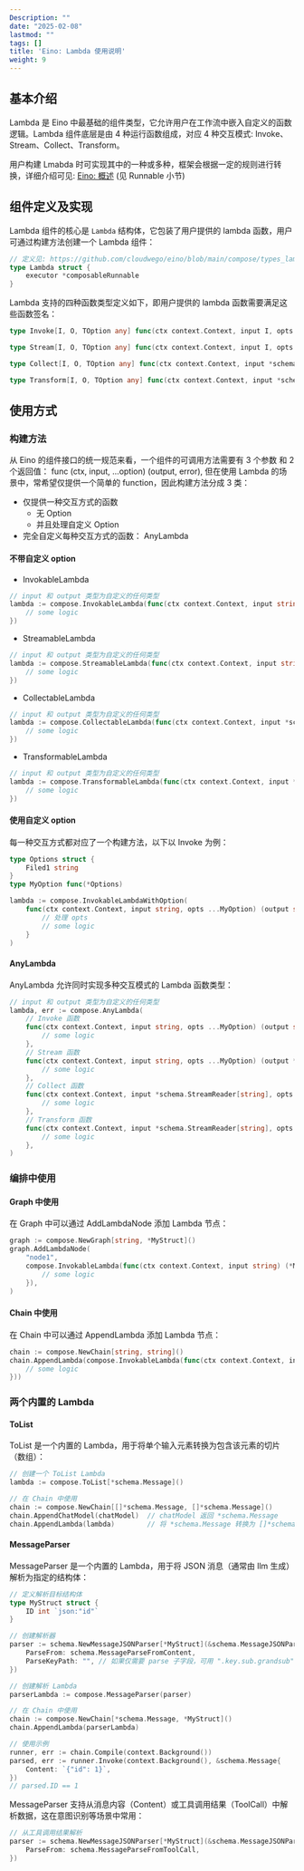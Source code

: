 ```yaml
---
Description: ""
date: "2025-02-08"
lastmod: ""
tags: []
title: 'Eino: Lambda 使用说明'
weight: 9
---
```


## **基本介绍**

Lambda 是 Eino 中最基础的组件类型，它允许用户在工作流中嵌入自定义的函数逻辑。Lambda 组件底层是由 4 种运行函数组成，对应 4 种交互模式: Invoke、Stream、Collect、Transform。

用户构建 Lmabda 时可实现其中的一种或多种，框架会根据一定的规则进行转换，详细介绍可见: [Eino: 概述](/zh/docs/eino/overview) (见 Runnable 小节)

## **组件定义及实现**

Lambda 组件的核心是 `Lambda` 结构体，它包装了用户提供的 lambda 函数，用户可通过构建方法创建一个 Lambda 组件：

```go
// 定义见: https://github.com/cloudwego/eino/blob/main/compose/types_lambda.go
type Lambda struct {
    executor *composableRunnable
}
```

Lambda 支持的四种函数类型定义如下，即用户提供的 lambda 函数需要满足这些函数签名：

```go
type Invoke[I, O, TOption any] func(ctx context.Context, input I, opts ...TOption) (output O, err error)

type Stream[I, O, TOption any] func(ctx context.Context, input I, opts ...TOption) (output *schema.StreamReader[O], err error)

type Collect[I, O, TOption any] func(ctx context.Context, input *schema.StreamReader[I], opts ...TOption) (output O, err error)

type Transform[I, O, TOption any] func(ctx context.Context, input *schema.StreamReader[I], opts ...TOption) (output *schema.StreamReader[O], err error)
```

## **使用方式**

### **构建方法**

从 Eino 的组件接口的统一规范来看，一个组件的可调用方法需要有 3 个参数 和 2 个返回值： func (ctx, input, ...option) (output, error), 但在使用 Lambda 的场景中，常希望仅提供一个简单的 function，因此构建方法分成 3 类：

- 仅提供一种交互方式的函数
  - 无 Option
  - 并且处理自定义 Option
- 完全自定义每种交互方式的函数： AnyLambda

#### **不带自定义 option**

- InvokableLambda

```go
// input 和 output 类型为自定义的任何类型
lambda := compose.InvokableLambda(func(ctx context.Context, input string) (output string, err error) {
    // some logic
})
```

- StreamableLambda

```go
// input 和 output 类型为自定义的任何类型
lambda := compose.StreamableLambda(func(ctx context.Context, input string) (output *schema.StreamReader[string], err error) {
    // some logic
})
```

- CollectableLambda

```go
// input 和 output 类型为自定义的任何类型
lambda := compose.CollectableLambda(func(ctx context.Context, input *schema.StreamReader[string]) (output string, err error) {
    // some logic
})
```

- TransformableLambda

```go
// input 和 output 类型为自定义的任何类型
lambda := compose.TransformableLambda(func(ctx context.Context, input *schema.StreamReader[string]) (output *schema.StreamReader[string], err error) {
    // some logic
})
```

#### **使用自定义 option**

每一种交互方式都对应了一个构建方法，以下以 Invoke 为例：

```go
type Options struct {
    Filed1 string
}
type MyOption func(*Options)

lambda := compose.InvokableLambdaWithOption(
    func(ctx context.Context, input string, opts ...MyOption) (output string, err error) {
        // 处理 opts
        // some logic
    }
)
```

#### **AnyLambda**

AnyLambda 允许同时实现多种交互模式的 Lambda 函数类型：

```go
// input 和 output 类型为自定义的任何类型
lambda, err := compose.AnyLambda(
    // Invoke 函数
    func(ctx context.Context, input string, opts ...MyOption) (output string, err error) {
        // some logic
    },
    // Stream 函数
    func(ctx context.Context, input string, opts ...MyOption) (output *schema.StreamReader[string], err error) {
        // some logic
    },
    // Collect 函数
    func(ctx context.Context, input *schema.StreamReader[string], opts ...MyOption) (output string, err error) {
        // some logic
    },
    // Transform 函数
    func(ctx context.Context, input *schema.StreamReader[string], opts ...MyOption) (output *schema.StreamReader[string], err error) {
        // some logic
    },
)
```

### **编排中使用**

#### **Graph 中使用**

在 Graph 中可以通过 AddLambdaNode 添加 Lambda 节点：

```go
graph := compose.NewGraph[string, *MyStruct]()
graph.AddLambdaNode(
    "node1",
    compose.InvokableLambda(func(ctx context.Context, input string) (*MyStruct, error) {
        // some logic
    }),
)
```

#### **Chain 中使用**

在 Chain 中可以通过 AppendLambda 添加 Lambda 节点：

```go
chain := compose.NewChain[string, string]()
chain.AppendLambda(compose.InvokableLambda(func(ctx context.Context, input string) (string, error) {
    // some logic
}))
```

### **两个内置的 Lambda**

#### **ToList**

ToList 是一个内置的 Lambda，用于将单个输入元素转换为包含该元素的切片（数组）：

```go
// 创建一个 ToList Lambda
lambda := compose.ToList[*schema.Message]()

// 在 Chain 中使用
chain := compose.NewChain[[]*schema.Message, []*schema.Message]()
chain.AppendChatModel(chatModel)  // chatModel 返回 *schema.Message
chain.AppendLambda(lambda)        // 将 *schema.Message 转换为 []*schema.Message
```

#### **MessageParser**

MessageParser 是一个内置的 Lambda，用于将 JSON 消息（通常由 llm 生成）解析为指定的结构体：

```go
// 定义解析目标结构体
type MyStruct struct {
    ID int `json:"id"`
}

// 创建解析器
parser := schema.NewMessageJSONParser[*MyStruct](&schema.MessageJSONParseConfig{
    ParseFrom: schema.MessageParseFromContent,
    ParseKeyPath: "", // 如果仅需要 parse 子字段，可用 ".key.sub.grandsub"
})

// 创建解析 Lambda
parserLambda := compose.MessageParser(parser)

// 在 Chain 中使用
chain := compose.NewChain[*schema.Message, *MyStruct]()
chain.AppendLambda(parserLambda)

// 使用示例
runner, err := chain.Compile(context.Background())
parsed, err := runner.Invoke(context.Background(), &schema.Message{
    Content: `{"id": 1}`,
})
// parsed.ID == 1
```

MessageParser 支持从消息内容（Content）或工具调用结果（ToolCall）中解析数据，这在意图识别等场景中常用：

```go
// 从工具调用结果解析
parser := schema.NewMessageJSONParser[*MyStruct](&schema.MessageJSONParseConfig{
    ParseFrom: schema.MessageParseFromToolCall,
})
```
